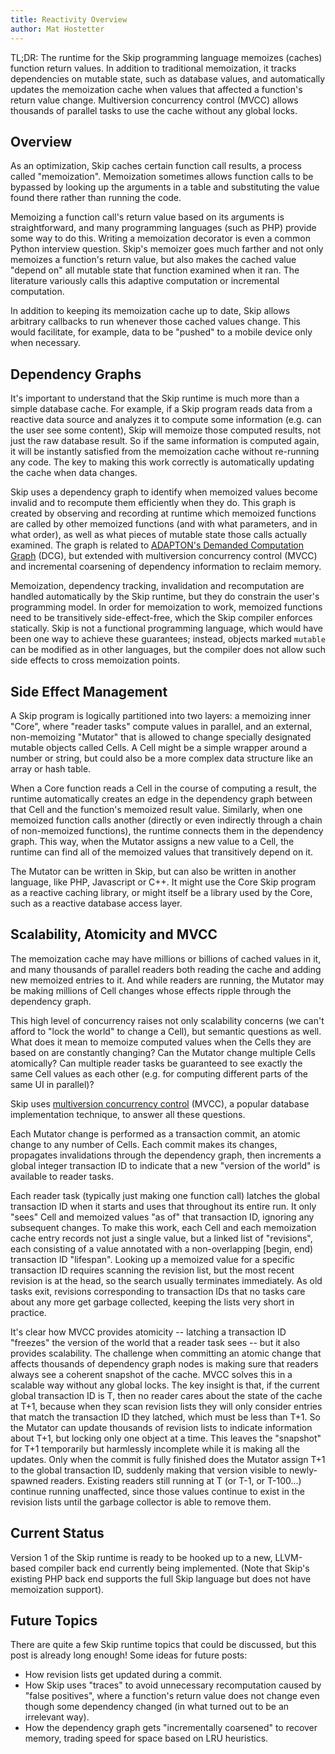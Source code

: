 ```yaml
---
title: Reactivity Overview
author: Mat Hostetter
---
```


TL;DR: The runtime for the Skip programming language memoizes (caches) function return values. In addition to traditional memoization, it tracks dependencies on mutable state, such as database values, and automatically updates the memoization cache when values that affected a function's return value change. Multiversion concurrency control (MVCC) allows thousands of parallel tasks to use the cache without any global locks.

## Overview

As an optimization, Skip caches certain function call results, a process called "memoization". Memoization sometimes allows function calls to be bypassed by looking up the arguments in a table and substituting the value found there rather than running the code.

Memoizing a function call's return value based on its arguments is straightforward, and many programming languages (such as PHP) provide some way to do this. Writing a memoization decorator is even a common Python interview question. Skip's memoizer goes much farther and not only memoizes a function's return value, but also makes the cached value "depend on" all mutable state that function examined when it ran. The literature variously calls this adaptive computation or incremental computation.

In addition to keeping its memoization cache up to date, Skip allows arbitrary callbacks to run whenever those cached values change. This would facilitate, for example, data to be "pushed" to a mobile device only when necessary.

## Dependency Graphs

It's important to understand that the Skip runtime is much more than a simple database cache. For example, if a Skip program reads data from a reactive data source and analyzes it to compute some information (e.g. can the user see some content), Skip will memoize those computed results, not just the raw database result. So if the same information is computed again, it will be instantly satisfied from the memoization cache without re-running any code. The key to making this work correctly is automatically updating the cache when data changes.

Skip uses a dependency graph to identify when memoized values become invalid and to recompute them efficiently when they do. This graph is created by observing and recording at runtime which memoized functions are called by other memoized functions (and with what parameters, and in what order), as well as what pieces of mutable state those calls actually examined. The graph is related to [ADAPTON's Demanded Computation Graph](https://www.google.com/search?q=adapton+demanded+computation+graph) (DCG), but extended with multiversion concurrency control (MVCC) and incremental coarsening of dependency information to reclaim memory.

Memoization, dependency tracking, invalidation and recomputation are handled automatically by the Skip runtime, but they do constrain the user's programming model. In order for memoization to work, memoized functions need to be transitively side-effect-free, which the Skip compiler enforces statically. Skip is not a functional programming language, which would have been one way to achieve these guarantees; instead, objects marked `mutable` can be modified as in other languages, but the compiler does not allow such side effects to cross memoization points.

## Side Effect Management

A Skip program is logically partitioned into two layers: a memoizing inner "Core", where "reader tasks" compute values in parallel, and an external, non-memoizing "Mutator" that is allowed to change specially designated mutable objects called Cells. A Cell might be a simple wrapper around a number or string, but could also be a more complex data structure like an array or hash table.

When a Core function reads a Cell in the course of computing a result, the runtime automatically creates an edge in the dependency graph between that Cell and the function's memoized result value. Similarly, when one memoized function calls another (directly or even indirectly through a chain of non-memoized functions), the runtime connects them in the dependency graph. This way, when the Mutator assigns a new value to a Cell, the runtime can find all of the memoized values that transitively depend on it.

The Mutator can be written in Skip, but can also be written in another language, like PHP, Javascript or C++. It might use the Core Skip program as a reactive caching library, or might itself be a library used by the Core, such as a reactive database access layer.

## Scalability, Atomicity and MVCC

The memoization cache may have millions or billions of cached values in it, and many thousands of parallel readers both reading the cache and adding new memoized entries to it. And while readers are running, the Mutator may be making millions of Cell changes whose effects ripple through the dependency graph.

This high level of concurrency raises not only scalability concerns (we can't afford to "lock the world" to change a Cell), but semantic questions as well. What does it mean to memoize computed values when the Cells they are based on are constantly changing? Can the Mutator change multiple Cells atomically? Can multiple reader tasks be guaranteed to see exactly the same Cell values as each other (e.g. for computing different parts of the same UI in parallel)?

Skip uses [multiversion concurrency control](https://en.wikipedia.org/wiki/Multiversion_concurrency_control) (MVCC), a popular database implementation technique, to answer all these questions.

Each Mutator change is performed as a transaction commit, an atomic change to any number of Cells. Each commit makes its changes, propagates invalidations through the dependency graph, then increments a global integer transaction ID to indicate that a new "version of the world" is available to reader tasks.

Each reader task (typically just making one function call) latches the global transaction ID when it starts and uses that throughout its entire run. It only "sees" Cell and memoized values "as of" that transaction ID, ignoring any subsequent changes. To make this work, each Cell and each memoization cache entry records not just a single value, but a linked list of "revisions", each consisting of a value annotated with a non-overlapping [begin, end) transaction ID "lifespan". Looking up a memoized value for a specific transaction ID requires scanning the revision list, but the most recent revision is at the head, so the search usually terminates immediately. As old tasks exit, revisions corresponding to transaction IDs that no tasks care about any more get garbage collected, keeping the lists very short in practice.

It's clear how MVCC provides atomicity -- latching a transaction ID "freezes" the version of the world that a reader task sees -- but it also provides scalability. The challenge when committing an atomic change that affects thousands of dependency graph nodes is making sure that readers always see a coherent snapshot of the cache. MVCC solves this in a scalable way without any global locks. The key insight is that, if the current global transaction ID is T, then no reader cares about the state of the cache at T+1, because when they scan revision lists they will only consider entries that match the transaction ID they latched, which must be less than T+1. So the Mutator can update thousands of revision lists to indicate information about T+1, but locking only one object at a time. This leaves the "snapshot" for T+1 temporarily but harmlessly incomplete while it is making all the updates. Only when the commit is fully finished does the Mutator assign T+1 to the global transaction ID, suddenly making that version visible to newly-spawned readers. Existing readers still running at T (or T-1, or T-100...) continue running unaffected, since those values continue to exist in the revision lists until the garbage collector is able to remove them.

## Current Status

Version 1 of the Skip runtime is ready to be hooked up to a new, LLVM-based compiler back end currently being implemented. (Note that Skip's existing PHP back end supports the full Skip language but does not have memoization support).

## Future Topics

There are quite a few Skip runtime topics that could be discussed, but this post is already long enough! Some ideas for future posts:

- How revision lists get updated during a commit.
- How Skip uses "traces" to avoid unnecessary recomputation caused by "false positives", where a function's return value does not change even though some dependency changed (in what turned out to be an irrelevant way).
- How the dependency graph gets "incrementally coarsened" to recover memory, trading speed for space based on LRU heuristics.
